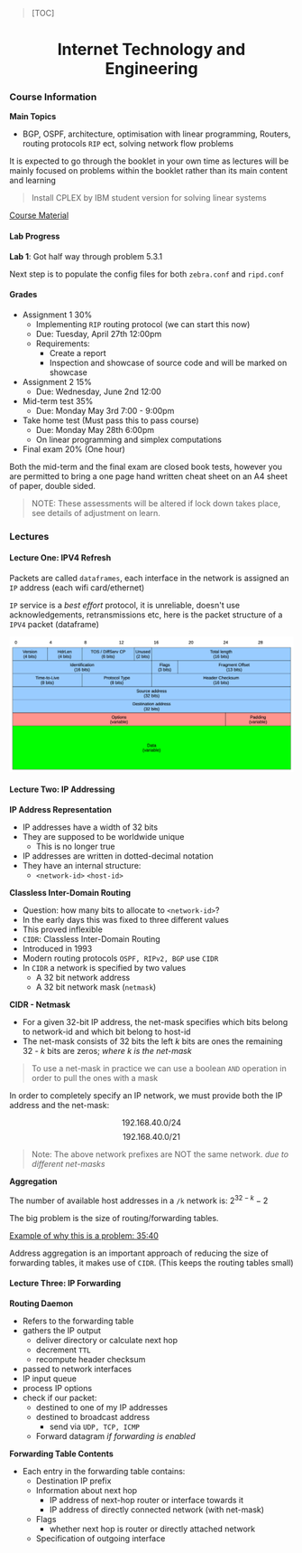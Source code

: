 > [TOC]

<center>

# Internet Technology and Engineering

</center>

### Course Information

**Main Topics**

- BGP, OSPF, architecture, optimisation with linear programming, Routers, routing protocols `RIP` ect, solving network flow problems

It is expected to go through the booklet in your own time as lectures will be mainly focused on problems within the booklet rather
than its main content and learning

> Install CPLEX by IBM student version for solving linear systems

[Course Material](https://learn.canterbury.ac.nz/course/view.php?id=10169&section=1)

#### Lab Progress

**Lab 1**: Got half way through problem 5.3.1

Next step is to populate the config files for both `zebra.conf` and `ripd.conf`

#### Grades

- Assignment 1 30%
    - Implementing `RIP` routing protocol (we can start this now)
    - Due: Tuesday, April 27th 12:00pm
    - Requirements:
        - Create a report
        - Inspection and showcase of source code and will be marked on showcase
- Assignment 2 15%
    - Due: Wednesday, June 2nd 12:00
- Mid-term test 35%
    - Due: Monday May 3rd 7:00 - 9:00pm
- Take home test (Must pass this to pass course)
    - Due: Monday May 28th 6:00pm
    - On linear programming and simplex computations
- Final exam 20% (One hour)

Both the mid-term and the final exam are closed book tests, however you are permitted to bring
a one page hand written cheat sheet on an A4 sheet of paper, double sided.

> NOTE: These assessments will be altered if lock down takes place, see details of adjustment on learn.

### Lectures

#### Lecture One: IPV4 Refresh

Packets are called `dataframes`, each interface in the network is assigned an `IP` address (each wifi card/ethernet)

`IP` service is a *best effort* protocol, it is unreliable, doesn't use acknowledgements, retransmissions etc, 
here is the packet structure of a `IPV4` packet (dataframe)

![packet](./Diagrams/ipv4_packet_structure.png)

#### Lecture Two: IP Addressing

**IP Address Representation**

- IP addresses have a width of 32 bits
- They are supposed to be worldwide unique
    * This is no longer true
- IP addresses are written in dotted-decimal notation
- They have an internal structure:
    * `<network-id>` `<host-id>`
 
**Classless Inter-Domain Routing**

- Question: how many bits to allocate to `<network-id>`?
- In the early days this was fixed to three different values
- This proved inflexible
- `CIDR`: Classless Inter-Domain Routing
- Introduced in 1993
- Modern routing protocols `OSPF, RIPv2, BGP` use `CIDR`
- In `CIDR` a network is specified by two values
    * A 32 bit network address
    * A 32 bit network mask (`netmask`)

**CIDR - Netmask**

- For a given 32-bit IP address, the net-mask specifies which bits belong to network-id and which
    bit belong to host-id
- The net-mask consists of 32 bits the left *k* bits are ones the remaining 32 - *k* bits are zeros; *where k is the net-mask*

> To use a net-mask in practice we can use a boolean `AND` operation in order to pull the ones with a mask

In order to completely specify an IP network, we must provide both the IP address and the net-mask:

$$192.168.40.0/24$$
$$192.168.40.0/21$$

> Note: The above network prefixes are NOT the same network. *due to different net-masks*

**Aggregation**

The number of available host addresses in a `/k` network is: $2^{32-k} - 2$

The big problem is the size of routing/forwarding tables.

[Example of why this is a problem: 35:40](https://echo360.org.au/lesson/G_8f1a649f-406a-4efb-ab3c-60f1c74f77c7_2edec770-99c1-4501-9fd4-3441f9fdc940_2021-02-25T10:00:00.000_2021-02-25T10:55:00.000/classroom#sortDirection=desc)

Address aggregation is an important approach of reducing the size of forwarding tables, it makes use 
of `CIDR`. (This keeps the routing tables small)

#### Lecture Three: IP Forwarding

**Routing Daemon**

- Refers to the forwarding table
- gathers the IP output
    * deliver directory or calculate next hop
    * decrement `TTL`
    * recompute header checksum
- passed to network interfaces
- IP input queue
- process IP options
- check if our packet:
    * destined to one of my IP addresses
    * destined to broadcast address
        + send via `UDP, TCP, ICMP`
    * Forward datagram *if forwarding is enabled*

**Forwarding Table Contents**

- Each entry in the forwarding table contains:
    * Destination IP prefix
    * Information about next hop
        + IP address of next-hop router or interface towards it
        + IP address of directly connected network (with net-mask)
    * Flags
        + whether next hop is router or directly attached network
    * Specification of outgoing interface


